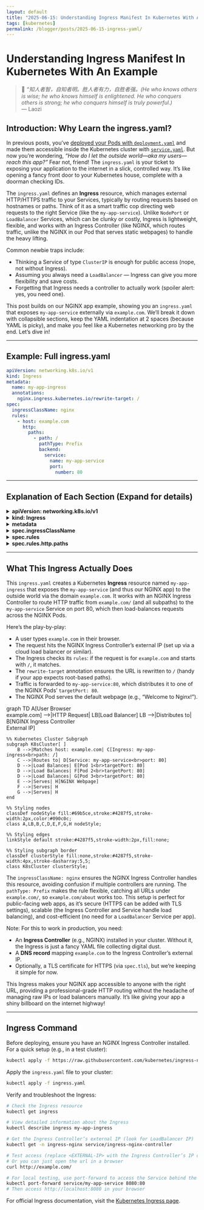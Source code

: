 ```yaml
---
layout: default
title: "2025-06-15: Understanding Ingress Manifest In Kubernetes With An Example"
tags: [kubernetes]
permalink: /blogger/posts/2025-06-15-ingress-yaml/
---
```


# Understanding Ingress Manifest In Kubernetes With An Example
> 💬 *“知人者智，自知者明。胜人者有力，自胜者强。(He who knows others is wise; he who knows himself is enlightened. He who conquers others is strong; he who conquers himself is truly powerful.)*  
> — Laozi

## Introduction: Why Learn the ingress.yaml?

 In previous posts, you’ve [deployed your Pods with `deployment.yaml`](https://wang-engineer.github.io/blogger/posts/2025-06-07-deployment-yaml/) and made them accessible inside the Kubernetes cluster with [`service.yaml`](https://wang-engineer.github.io/blogger/posts/2025-06-10-service-yaml/). But now you’re wondering, *“How do I let the outside world—aka my users—reach this app?”* Fear not, friend! The `ingress.yaml` is your ticket to exposing your application to the internet in a slick, controlled way. It’s like opening a fancy front door to your Kubernetes house, complete with a doorman checking IDs.

The `ingress.yaml` defines an **Ingress** resource, which manages external HTTP/HTTPS traffic to your Services, typically by routing requests based on hostnames or paths. Think of it as a smart traffic cop directing web requests to the right Service (like the `my-app-service`). Unlike `NodePort` or `LoadBalancer` Services, which can be clunky or costly, Ingress is lightweight, flexible, and works with an Ingress Controller (like NGINX, which routes traffic, unlike the NGINX in our Pod that serves static webpages) to handle the heavy lifting.

Common newbie traps include:
- Thinking a Service of type `ClusterIP` is enough for public access (nope, not without Ingress).
- Assuming you always need a `LoadBalancer` — Ingress can give you more flexibility and save costs.
- Forgetting that Ingress needs a controller to actually work (spoiler alert: yes, you need one).

This post builds on our NGINX app example, showing you an `ingress.yaml` that exposes `my-app-service` externally via `example.com`. We’ll break it down with collapsible sections, keep the YAML indentation at 2 spaces (because YAML is picky), and make you feel like a Kubernetes networking pro by the end. Let’s dive in!

---

## Example: Full ingress.yaml

```yaml
apiVersion: networking.k8s.io/v1
kind: Ingress
metadata:
  name: my-app-ingress
  annotations:
    nginx.ingress.kubernetes.io/rewrite-target: /
spec:
  ingressClassName: nginx
  rules:
    - host: example.com
      http:
        paths:
          - path: /
            pathType: Prefix
            backend:
              service:
                name: my-app-service
                port:
                  number: 80
```

---

## Explanation of Each Section (Expand for details)

<details>
<summary><strong>apiVersion: networking.k8s.io/v1</strong></summary>
<ul>
  <li>Specifies the API version for the Ingress resource.</li>
  <li>`networking.k8s.io/v1` is the stable API for Ingress since Kubernetes 1.19, replacing older `extensions/v1beta1`.</li>
  <li>Ensures compatibility with modern Kubernetes clusters.</li>
</ul>
</details>

<details>
<summary><strong>kind: Ingress</strong></summary>
<ul>
  <li>Declares this YAML as an Ingress resource.</li>
  <li>Ingress manages external HTTP/HTTPS traffic, routing it to Services based on rules like hostnames or paths.</li>
  <li>Requires an Ingress Controller (e.g., NGINX, Traefik) to process these rules.</li>
</ul>
</details>

<details>
<summary><strong>metadata</strong></summary>
<ul>
  <li>`name: my-app-ingress`: The unique name of the Ingress object within the namespace.</li>
  <li>`annotations`: Optional key-value pairs for configuring the Ingress Controller.</li>
  <li>`nginx.ingress.kubernetes.io/rewrite-target: /`: Tells the NGINX Ingress Controller to rewrite incoming URLs to `/`, useful for routing (e.g., stripping prefixes). Adjust based on your app’s needs.</li>
</ul>
</details>

<details>
<summary><strong>spec.ingressClassName</strong></summary>
<ul>
  <li>`ingressClassName: nginx`: Specifies which Ingress Controller should handle this Ingress.</li>
  <li>Matches the name of an `IngressClass` resource, ensuring the NGINX Ingress Controller (not another like Traefik) processes this.</li>
  <li>Think of it as telling Kubernetes, “Hey, NGINX, this one’s for you!”</li>
</ul>
</details>

<details>
<summary><strong>spec.rules</strong></summary>
<ul>
  <li>Defines routing rules for incoming HTTP traffic.</li>
  <li>`host: example.com`: Routes requests for `example.com` to the specified Service.</li>
  <li>If no `host` is set, the rule applies to all incoming requests (less secure, so use with caution).</li>
  <li>Multiple rules can handle different domains (e.g., `api.example.com`, `app.example.com`).</li>
</ul>
</details>

<details>
<summary><strong>spec.rules.http.paths</strong></summary>
<ul>
  <li>Specifies URL path-based routing for the given host.</li>
  <li>`path: /`: Matches requests starting with `/` (e.g., `example.com/`, `example.com/home`).</li>
  <li>`pathType: Prefix`: Indicates the path is a prefix match, so `/` catches all subpaths unless overridden by more specific rules.</li>
  <li>Other `pathType` options include `Exact` (exact URL match) or `ImplementationSpecific` (controller-dependent).</li>
  <li>`backend.service`: Routes matching requests to a Service.</li>
  <li>`name: my-app-service`: Targets the Service from our previous post.</li>
  <li>`port.number: 80`: Sends traffic to port 80 of `my-app-service`, matching its `port` field.</li>
</ul>
</details>

---

## What This Ingress Actually Does

This `ingress.yaml` creates a Kubernetes **Ingress** resource named `my-app-ingress` that exposes the `my-app-service` (and thus our NGINX app) to the outside world via the domain `example.com`. It works with an NGINX Ingress Controller to route HTTP traffic from `example.com/` (and all subpaths) to the `my-app-service` Service on port 80, which then load-balances requests across the NGINX Pods.

Here’s the play-by-play:
- A user types `example.com` in their browser.
- The request hits the NGINX Ingress Controller’s external IP (set up via a cloud load balancer or similar).
- The Ingress checks its `rules`: if the request is for `example.com` and starts with `/`, it matches.
- The `rewrite-target` annotation ensures the URL is rewritten to `/` (handy if your app expects root-based paths).
- Traffic is forwarded to `my-app-service:80`, which distributes it to one of the NGINX Pods’ `targetPort: 80`.
- The NGINX Pod serves the default webpage (e.g., “Welcome to Nginx!”).
<!-- ![Workflow Diagram](../images/ingress-service.svg) -->
<div class="mermaid">
graph TD
    A[User Browser<br>example.com] -->|HTTP Request| LB[Load Balancer]
    LB -->|Distributes to| B[NGINX Ingress Controller<br>External IP]

    %% Kubernetes Cluster Subgraph
    subgraph K8sCluster[ ]
        B -->|Matches host: example.com| C[Ingress: my-app-ingress<br>path: /]
        C -->|Routes to| D[Service: my-app-service<br>port: 80]
        D -->|Load Balances| E[Pod 1<br>targetPort: 80]
        D -->|Load Balances| F[Pod 2<br>targetPort: 80]
        D -->|Load Balances| G[Pod 3<br>targetPort: 80]
        E -->|Serves| H[NGINX Webpage]
        F -->|Serves| H
        G -->|Serves| H
    end

    %% Styling nodes
    classDef nodeStyle fill:#69b5ce,stroke:#4287f5,stroke-width:2px,color:#090c0c;
    class A,LB,B,C,D,E,F,G,H nodeStyle;

    %% Styling edges
    linkStyle default stroke:#4287f5,stroke-width:2px,fill:none;

    %% Styling subgraph border
    classDef clusterStyle fill:none,stroke:#4287f5,stroke-width:4px,stroke-dasharray:5,5;
    class K8sCluster clusterStyle;
</div>

<script type="module">
  import mermaid from 'https://cdn.jsdelivr.net/npm/mermaid@10/dist/mermaid.esm.min.mjs';
  mermaid.initialize({ startOnLoad: true });
</script>

The `ingressClassName: nginx` ensures the NGINX Ingress Controller handles this resource, avoiding confusion if multiple controllers are running. The `pathType: Prefix` makes the rule flexible, catching all URLs under `example.com/`, so `example.com/about` works too. This setup is perfect for public-facing web apps, as it’s secure (HTTPS can be added with TLS settings), scalable (the Ingress Controller and Service handle load balancing), and cost-efficient (no need for a `LoadBalancer` Service per app).

Note: For this to work in production, you need:
- An **Ingress Controller** (e.g., NGINX) installed in your cluster. Without it, the Ingress is just a fancy YAML file collecting digital dust.
- A **DNS record** mapping `example.com` to the Ingress Controller’s external IP.
- Optionally, a TLS certificate for HTTPS (via `spec.tls`), but we’re keeping it simple for now.

This Ingress makes your NGINX app accessible to anyone with the right URL, providing a professional-grade HTTP routing without the headache of managing raw IPs or load balancers manually. It’s like giving your app a shiny billboard on the internet highway!

---

## Ingress Command

Before deploying, ensure you have an NGINX Ingress Controller installed. For a quick setup (e.g., in a test cluster):
```bash
kubectl apply -f https://raw.githubusercontent.com/kubernetes/ingress-nginx/main/deploy/static/provider/cloud/deploy.yaml
```

Apply the `ingress.yaml` file to your cluster:

```bash
kubectl apply -f ingress.yaml
```

Verify and troubleshoot the Ingress:

```bash
# Check the Ingress resource
kubectl get ingress

# View detailed information about the Ingress
kubectl describe ingress my-app-ingress

# Get the Ingress Controller’s external IP (look for LoadBalancer IP)
kubectl get -n ingress-nginx service/ingress-nginx-controller

# Test access (replace <EXTERNAL-IP> with the Ingress Controller’s IP or your domain)
# Or you can just open the url in a browser
curl http://example.com/

# For local testing, use port-forward to access the Service behind the Ingress
kubectl port-forward service/my-app-service 8080:80
# Then access http://localhost:8080 in your browser
```

For official Ingress documentation, visit the [Kubernetes Ingress page](https://kubernetes.io/docs/concepts/services-networking/ingress/).
